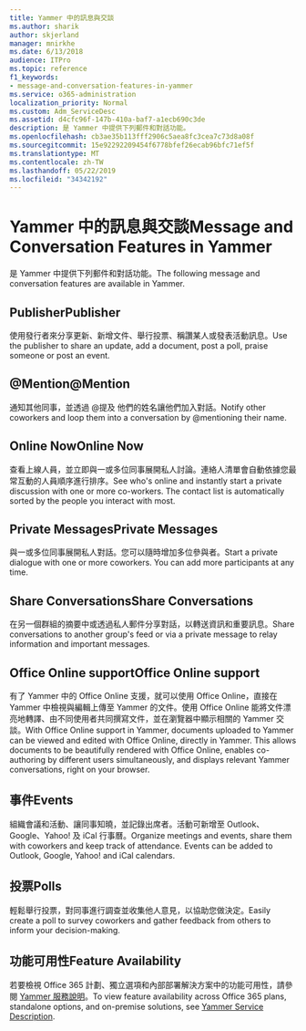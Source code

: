 ```yaml
---
title: Yammer 中的訊息與交談
ms.author: sharik
author: skjerland
manager: mnirkhe
ms.date: 6/13/2018
audience: ITPro
ms.topic: reference
f1_keywords:
- message-and-conversation-features-in-yammer
ms.service: o365-administration
localization_priority: Normal
ms.custom: Adm_ServiceDesc
ms.assetid: d4cfc96f-147b-410a-baf7-a1ecb690c3de
description: 是 Yammer 中提供下列郵件和對話功能。
ms.openlocfilehash: cb3ae35b113fff2906c5aea8fc3cea7c73d8a08f
ms.sourcegitcommit: 15e92292209454f6778bfef26ecab96bfc71ef5f
ms.translationtype: MT
ms.contentlocale: zh-TW
ms.lasthandoff: 05/22/2019
ms.locfileid: "34342192"
---
```

# <a name="message-and-conversation-features-in-yammer"></a><span data-ttu-id="395ce-103">Yammer 中的訊息與交談</span><span class="sxs-lookup"><span data-stu-id="395ce-103">Message and Conversation Features in Yammer</span></span>

<span data-ttu-id="395ce-104">是 Yammer 中提供下列郵件和對話功能。</span><span class="sxs-lookup"><span data-stu-id="395ce-104">The following message and conversation features are available in Yammer.</span></span>
  
## <a name="publisher"></a><span data-ttu-id="395ce-105">Publisher</span><span class="sxs-lookup"><span data-stu-id="395ce-105">Publisher</span></span>
<span data-ttu-id="395ce-106"><a name="bkmk_Publisher"> </a></span><span class="sxs-lookup"><span data-stu-id="395ce-106"></span></span>

<span data-ttu-id="395ce-107">使用發行者來分享更新、新增文件、舉行投票、稱讚某人或發表活動訊息。</span><span class="sxs-lookup"><span data-stu-id="395ce-107">Use the publisher to share an update, add a document, post a poll, praise someone or post an event.</span></span>
  
## <a name="mention"></a><span data-ttu-id="395ce-108">@Mention</span><span class="sxs-lookup"><span data-stu-id="395ce-108">@Mention</span></span>
<span data-ttu-id="395ce-109"><a name="bkmk_AtMention"> </a></span><span class="sxs-lookup"><span data-stu-id="395ce-109"></span></span>

<span data-ttu-id="395ce-110">通知其他同事，並透過 @提及 他們的姓名讓他們加入對話。</span><span class="sxs-lookup"><span data-stu-id="395ce-110">Notify other coworkers and loop them into a conversation by @mentioning their name.</span></span>
  
## <a name="online-now"></a><span data-ttu-id="395ce-111">Online Now</span><span class="sxs-lookup"><span data-stu-id="395ce-111">Online Now</span></span>
<span data-ttu-id="395ce-112"><a name="bkmk_OnlineNow"> </a></span><span class="sxs-lookup"><span data-stu-id="395ce-112"></span></span>

<span data-ttu-id="395ce-p101">查看上線人員，並立即與一或多位同事展開私人討論。連絡人清單會自動依據您最常互動的人員順序進行排序。</span><span class="sxs-lookup"><span data-stu-id="395ce-p101">See who's online and instantly start a private discussion with one or more co-workers. The contact list is automatically sorted by the people you interact with most.</span></span>
  
## <a name="private-messages"></a><span data-ttu-id="395ce-115">Private Messages</span><span class="sxs-lookup"><span data-stu-id="395ce-115">Private Messages</span></span>
<span data-ttu-id="395ce-116"><a name="bkmk_PrivateMessages"> </a></span><span class="sxs-lookup"><span data-stu-id="395ce-116"></span></span>

<span data-ttu-id="395ce-p102">與一或多位同事展開私人對話。您可以隨時增加多位參與者。</span><span class="sxs-lookup"><span data-stu-id="395ce-p102">Start a private dialogue with one or more coworkers. You can add more participants at any time.</span></span>
  
## <a name="share-conversations"></a><span data-ttu-id="395ce-119">Share Conversations</span><span class="sxs-lookup"><span data-stu-id="395ce-119">Share Conversations</span></span>
<span data-ttu-id="395ce-120"><a name="bkmk_ShareConversations"> </a></span><span class="sxs-lookup"><span data-stu-id="395ce-120"></span></span>

<span data-ttu-id="395ce-121">在另一個群組的摘要中或透過私人郵件分享對話，以轉送資訊和重要訊息。</span><span class="sxs-lookup"><span data-stu-id="395ce-121">Share conversations to another group's feed or via a private message to relay information and important messages.</span></span>
  
## <a name="office-online-support"></a><span data-ttu-id="395ce-122">Office Online support</span><span class="sxs-lookup"><span data-stu-id="395ce-122">Office Online support</span></span>
<span data-ttu-id="395ce-123"><a name="bkmk_ShareConversations"> </a></span><span class="sxs-lookup"><span data-stu-id="395ce-123"></span></span>

<span data-ttu-id="395ce-p103">有了 Yammer 中的 Office Online 支援，就可以使用 Office Online，直接在 Yammer 中檢視與編輯上傳至 Yammer 的文件。使用 Office Online 能將文件漂亮地轉譯、由不同使用者共同撰寫文件，並在瀏覽器中顯示相關的 Yammer 交談。</span><span class="sxs-lookup"><span data-stu-id="395ce-p103">With Office Online support in Yammer, documents uploaded to Yammer can be viewed and edited with Office Online, directly in Yammer. This allows documents to be beautifully rendered with Office Online, enables co-authoring by different users simultaneously, and displays relevant Yammer conversations, right on your browser.</span></span>
  
## <a name="events"></a><span data-ttu-id="395ce-126">事件</span><span class="sxs-lookup"><span data-stu-id="395ce-126">Events</span></span>
<span data-ttu-id="395ce-127"><a name="bkmk_Events"> </a></span><span class="sxs-lookup"><span data-stu-id="395ce-127"></span></span>

<span data-ttu-id="395ce-p104">組織會議和活動、讓同事知曉，並記錄出席者。活動可新增至 Outlook、Google、Yahoo! 及 iCal 行事曆。</span><span class="sxs-lookup"><span data-stu-id="395ce-p104">Organize meetings and events, share them with coworkers and keep track of attendance. Events can be added to Outlook, Google, Yahoo! and iCal calendars.</span></span>
  
## <a name="polls"></a><span data-ttu-id="395ce-131">投票</span><span class="sxs-lookup"><span data-stu-id="395ce-131">Polls</span></span>
<span data-ttu-id="395ce-132"><a name="bkmk_Polls"> </a></span><span class="sxs-lookup"><span data-stu-id="395ce-132"></span></span>

<span data-ttu-id="395ce-133">輕鬆舉行投票，對同事進行調查並收集他人意見，以協助您做決定。</span><span class="sxs-lookup"><span data-stu-id="395ce-133">Easily create a poll to survey coworkers and gather feedback from others to inform your decision-making.</span></span>
  
## <a name="feature-availability"></a><span data-ttu-id="395ce-134">功能可用性</span><span class="sxs-lookup"><span data-stu-id="395ce-134">Feature Availability</span></span>
<span data-ttu-id="395ce-135"><a name="bkmk_Polls"> </a></span><span class="sxs-lookup"><span data-stu-id="395ce-135"></span></span>

<span data-ttu-id="395ce-136">若要檢視 Office 365 計劃、獨立選項和內部部署解決方案中的功能可用性，請參閱 [Yammer 服務說明](yammer-service-description.md)。</span><span class="sxs-lookup"><span data-stu-id="395ce-136">To view feature availability across Office 365 plans, standalone options, and on-premise solutions, see [Yammer Service Description](yammer-service-description.md).</span></span>
  

